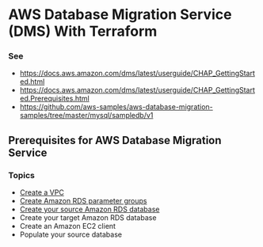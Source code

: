 # AWS Database Migration Service (DMS) With Terraform

### See

* https://docs.aws.amazon.com/dms/latest/userguide/CHAP_GettingStarted.html
* https://docs.aws.amazon.com/dms/latest/userguide/CHAP_GettingStarted.Prerequisites.html
* https://github.com/aws-samples/aws-database-migration-samples/tree/master/mysql/sampledb/v1

## Prerequisites for AWS Database Migration Service

### Topics

* [Create a VPC](./modules/vpc/README.md)
* [Create Amazon RDS parameter groups](./modules/rds-parameter-groups/README.md)
* [Create your source Amazon RDS database](./modules/rds-source-db/README.md)
* Create your target Amazon RDS database
* Create an Amazon EC2 client
* Populate your source database
